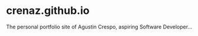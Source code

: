 crenaz.github.io
================

The personal portfolio site of Agustin Crespo, aspiring Software Developer...
